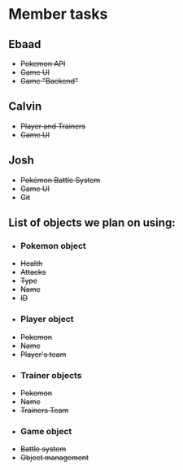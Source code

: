 # Member tasks
## Ebaad
- ~~Pokemon API~~
- ~~Game UI~~
- ~~Game "Backend"~~
## Calvin
- ~~Player and Trainers~~
- ~~Game UI~~
## Josh
- ~~Pokémon Battle System~~
- ~~Game UI~~
- ~~Git~~

## List of objects we plan on using:
- ### Pokemon object
- ~~Health~~
- ~~Attacks~~
- ~~Type~~
- ~~Name~~
- ~~ID~~
- ### Player object
- ~~Pokemon~~
- ~~Name~~
- ~~Player's team~~
- ### Trainer objects
- ~~Pokemon~~
- ~~Name~~
- ~~Trainers Team~~
- ### Game object
- ~~Battle system~~
- ~~Object management~~
